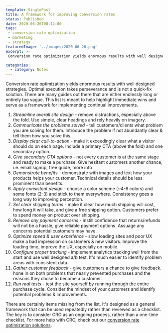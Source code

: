 ```yaml
---
template: SinglePost
title: A framework for improving conversion rates
status: Published
date: 2020-06-26T08:12:00
tags:
 - conversion rate optimization
 - marketing
 - strategy
featuredImage: '../images/2020-06-26.png'
excerpt: >-
 Conversion rate optimization yields enormous results with well designed strategies. Optimal execution takes perseverance and is not a quick-fix solution. Here's a 12-point framework on how to improve conversions on an ongoing basis.

categories:
  - category: Notes
---
```

Conversion rate optimization yields enormous results with well designed strategies. Optimal execution takes perseverance and is not a quick-fix solution. There are many guides out there that are either endlessly long or entirely too vague. This list is meant to help highlight immediate wins and serve as a framework for implementing continual improvements.


1. *Streamline overall site design* - remove distractions, especially above the fold. Use simple, clear headings and rely heavily on imagery.
2. *Communicate the problems solved* - tell customers/clients what problem you are solving for them. Introduce the problem if not abundantly clear & tell them how you solve this.
3. *Display clear call-to-action* - make it exceedingly clear what a visitor should do on each page. Include a primary CTA (above the fold) and one secondary option.
4. *Give secondary CTA options* - not every customer is at the same stage and ready to make a purchase. Give hesitant customers another chance, i.e. email signup, free guide, more info
5. *Demonstrate benefits* - demonstrate with images and text how your products helps your customer. Technical details should be less prominent than benefits.
6. *Apply consistent design* - choose a color scheme (~4-6 colors) and some fonts (2-3) and stick to them everywhere. Consistency goes a long way to improving perception.
7. *Set clear shipping terms* - make it clear how much shipping will cost, how long it will take, and give a free shipping option. Customers prefer to spend money on product over shipping.
8. *Remove any payment concerns* - instill confidence that returns/refunds will not be a hassle, give reliable payment options. Assuage any concerns potential customers may have.
9. *Optimize speed & user experience* - slow loading sites and poor UX make a bad impression on customers & new visitors. Improve the loading time, improve the UX, especially on mobile.
10. *Configure proper  tracking* - implement analytics tracking well from the start and use well designed a/b test. It's much easier to identify problem areas with consistent data.
11. *Gather customer feedback* - give customers a chance to give feedback. hone in on both problems that nearly prevented purchases and the reasons they chose to become a customer.
12. *Run real tests* - test the site yourself by running through the entire purchase cycle. Consider the mindset of your customers and identify potential problems & improvements.

There are certainly items missing from the list. It's designed as a general framework that can be used repeatedly rather than reviewed as a checklist. The key is to consider CRO as an ongoing process, rather than a one-time checklist. For more help with CRO, check out our [conversion rate optimization solutions](https://ecomloop.com/solution/ecommcerce-conversion-rate-optimization-services/). 
